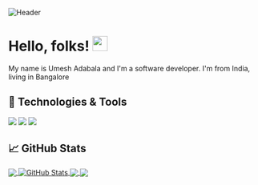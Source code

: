 ![Header](https://raw.githubusercontent.com/umeshlab/umeshlab/main/umi.png "Header")
# Hello, folks! <img src="https://raw.githubusercontent.com/MartinHeinz/MartinHeinz/master/wave.gif" width="30px">
My name is Umesh Adabala and I'm a software developer. I'm from India, living in Bangalore 
## 🔧 Technologies & Tools
![](https://img.shields.io/badge/OS-Windows-informational?style=flat&logo=windows&logoColor=white&color=2bbc8a)
![](https://img.shields.io/badge/Editor-PyCharm-informational?style=flat&logo=pycharm&logoColor=white&color=2bbc8a)
![](https://img.shields.io/badge/Code-Python-informational?style=flat&logo=python&logoColor=white&color=2bbc8a)
## &#x1f4c8; GitHub Stats

<a href="https://github.com/umeshlab/umeshlab">
  <img align="center" src="https://github-readme-stats.vercel.app/api/top-langs/?username=umeshlab&title_color=ffffff&text_color=c9cacc&icon_color=2bbc8a&bg_color=1d1f21&langs_count=3" />
</a>
<a href="https://github.com/umeshlab/umeshlab">
  <img align="center" src="https://github-readme-stats.vercel.app/api?username=umeshlab&show_icons=true&line_height=27&count_private=true&title_color=ffffff&text_color=c9cacc&icon_color=2bbc8a&bg_color=1d1f21" alt=" GitHub Stats" />
</a>

<a href="https://github.com/umeshlab/speedtest_GUI">
  <img align="center" src="https://github-readme-stats.vercel.app/api/pin/?username=umeshlab&repo=speedtest_GUI&title_color=ffffff&text_color=c9cacc&icon_color=2bbc8a&bg_color=1d1f21" />
</a>


<a href="https://github.com/umeshlab/pyapp">
  <img align="center" src="https://github-readme-stats.vercel.app/api/pin/?username=umeshlab&repo=pyapp&title_color=ffffff&text_color=c9cacc&icon_color=2bbc8a&bg_color=1d1f21" />
</a>    
